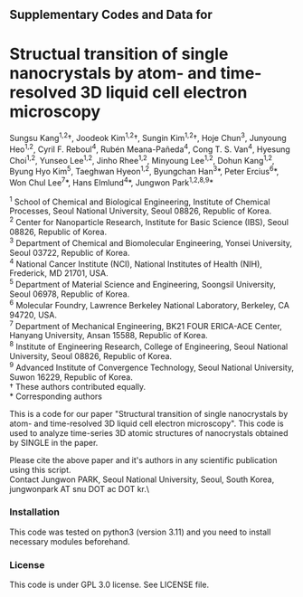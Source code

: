 ## Supplementary Codes and Data for
# Structual transition of single nanocrystals by atom- and time-resolved 3D liquid cell electron microscopy
Sungsu Kang<sup>1,2</sup>†, Joodeok Kim<sup>1,2</sup>†, Sungin Kim<sup>1,2</sup>†, Hoje Chun<sup>3</sup>, Junyoung Heo<sup>1,2</sup>, Cyril F. Reboul<sup>4</sup>, Rubén Meana-Pañeda<sup>4</sup>, Cong T. S. Van<sup>4</sup>, Hyesung Choi<sup>1,2</sup>, Yunseo Lee<sup>1,2</sup>, Jinho Rhee<sup>1,2</sup>, Minyoung Lee<sup>1,2</sup>, Dohun Kang<sup>1,2</sup>, Byung Hyo Kim<sup>5</sup>, Taeghwan Hyeon<sup>1,2</sup>, Byungchan Han<sup>3</sup>\*, Peter Ercius<sup>6</sup>\*, Won Chul Lee<sup>7</sup>\*, Hans Elmlund<sup>4</sup>\*, Jungwon Park<sup>1,2,8,9</sup>\*

<sup>1</sup> School of Chemical and Biological Engineering, Institute of Chemical Processes, Seoul National University, Seoul 08826, Republic of Korea.\
<sup>2</sup> Center for Nanoparticle Research, Institute for Basic Science (IBS), Seoul 08826, Republic of Korea.\
<sup>3</sup> Department of Chemical and Biomolecular Engineering, Yonsei University, Seoul 03722, Republic of Korea.\
<sup>4</sup> National Cancer Institute (NCI), National Institutes of Health (NIH), Frederick, MD 21701, USA.\
<sup>5</sup> Department of Material Science and Engineering, Soongsil University, Seoul 06978, Republic of Korea.\
<sup>6</sup> Molecular Foundry, Lawrence Berkeley National Laboratory, Berkeley, CA 94720, USA.\
<sup>7</sup> Department of Mechanical Engineering, BK21 FOUR ERICA-ACE Center, Hanyang University, Ansan 15588, Republic of Korea.\
<sup>8</sup> Institute of Engineering Research, College of Engineering, Seoul National University, Seoul 08826, Republic of Korea.\
<sup>9</sup> Advanced Institute of Convergence Technology, Seoul National University, Suwon 16229, Republic of Korea.\
† These authors contributed equally.\
\* Corresponding authors

This is a code for our paper "Structural transition of single nanocrystals by atom- and time-resolved 3D liquid cell electron microscopy". This code is used to analyze time-series 3D atomic structures of nanocrystals obtained by SINGLE in the paper.

Please cite the above paper and it's authors in any scientific publication using this script.\
Contact Jungwon PARK, Seoul National University, Seoul, South Korea, jungwonpark AT snu DOT ac DOT kr.\

### Installation
This code was tested on python3 (version 3.11) and you need to install necessary modules beforehand.

### License
This code is under GPL 3.0 license. See LICENSE file.
